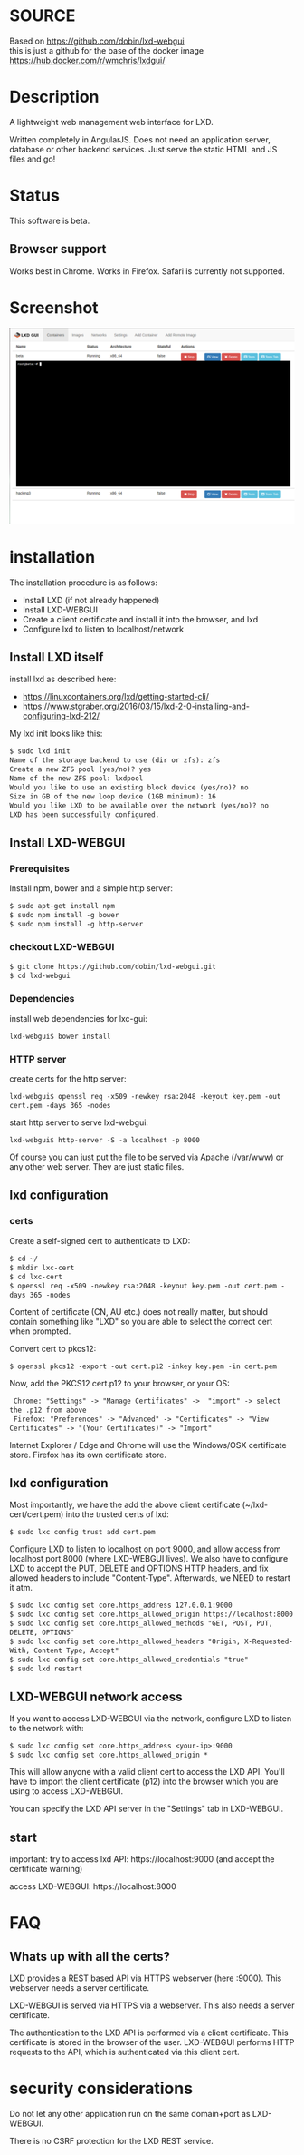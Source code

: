 # SOURCE
Based on https://github.com/dobin/lxd-webgui  
this is just a github for the base of the docker image https://hub.docker.com/r/wmchris/lxdgui/  

# Description

A lightweight web management web interface for LXD.

Written completely in AngularJS. Does not need an application server, database or other backend services. Just serve the static HTML and JS files and go!

# Status

This software is beta.

## Browser support

Works best in Chrome. Works in Firefox. Safari is currently not supported.

# Screenshot

![Screenshot](/doc/screenshot-overview.png?raw=true "Screenshot")

# installation

The installation procedure is as follows:
- Install LXD (if not already happened)
- Install LXD-WEBGUI
- Create a client certificate and install it into the browser, and lxd
- Configure lxd to listen to localhost/network


## Install LXD itself

install lxd as described here:
 - https://linuxcontainers.org/lxd/getting-started-cli/
 - https://www.stgraber.org/2016/03/15/lxd-2-0-installing-and-configuring-lxd-212/

My lxd init looks like this:
```
$ sudo lxd init
Name of the storage backend to use (dir or zfs): zfs
Create a new ZFS pool (yes/no)? yes
Name of the new ZFS pool: lxdpool
Would you like to use an existing block device (yes/no)? no
Size in GB of the new loop device (1GB minimum): 16
Would you like LXD to be available over the network (yes/no)? no
LXD has been successfully configured.
```

## Install LXD-WEBGUI

### Prerequisites

Install npm, bower and a simple http server:
```
$ sudo apt-get install npm
$ sudo npm install -g bower
$ sudo npm install -g http-server
```

### checkout LXD-WEBGUI

```
$ git clone https://github.com/dobin/lxd-webgui.git
$ cd lxd-webgui
```


### Dependencies

install web dependencies for lxc-gui:
```
lxd-webgui$ bower install
```

### HTTP server

create certs for the http server:
```
lxd-webgui$ openssl req -x509 -newkey rsa:2048 -keyout key.pem -out cert.pem -days 365 -nodes
```


start http server to serve lxd-webgui:
```
lxd-webgui$ http-server -S -a localhost -p 8000
```

Of course you can just put the file to be served via Apache (/var/www) or any other web server.
They are just static files.

## lxd configuration

### certs

Create a self-signed cert to authenticate to LXD:

```
$ cd ~/
$ mkdir lxc-cert
$ cd lxc-cert
$ openssl req -x509 -newkey rsa:2048 -keyout key.pem -out cert.pem -days 365 -nodes
```
Content of certificate (CN, AU etc.) does not really matter, but should contain something
like "LXD" so you are able to select the correct cert when prompted.

Convert cert to pkcs12:
```
$ openssl pkcs12 -export -out cert.p12 -inkey key.pem -in cert.pem
```

Now, add the PKCS12 cert.p12 to your browser, or your OS:
```
 Chrome: "Settings" -> "Manage Certificates" ->  "import" -> select the .p12 from above
 Firefox: "Preferences" -> "Advanced" -> "Certificates" -> "View Certificates" -> "(Your Certificates)" -> "Import"
```

Internet Explorer / Edge and Chrome will use the Windows/OSX certificate store. Firefox has its own certificate store.


## lxd configuration

Most importantly, we have the add the above client certificate
(~/lxd-cert/cert.pem) into the trusted certs of lxd:
```
$ sudo lxc config trust add cert.pem
```

Configure LXD to listen to localhost on port 9000, and allow access from localhost port 8000 (where LXD-WEBGUI lives). We also have to configure LXD to accept the PUT, DELETE and OPTIONS HTTP headers, and fix allowed headers to  include "Content-Type".
Afterwards, we NEED to restart it atm.

```
$ sudo lxc config set core.https_address 127.0.0.1:9000
$ sudo lxc config set core.https_allowed_origin https://localhost:8000
$ sudo lxc config set core.https_allowed_methods "GET, POST, PUT, DELETE, OPTIONS"
$ sudo lxc config set core.https_allowed_headers "Origin, X-Requested-With, Content-Type, Accept"
$ sudo lxc config set core.https_allowed_credentials "true"
$ sudo lxd restart
```

## LXD-WEBGUI network access

If you want to access LXD-WEBGUI via the network, configure LXD to listen
to the network with:
```
$ sudo lxc config set core.https_address <your-ip>:9000
$ sudo lxc config set core.https_allowed_origin *
```

This will allow anyone with a valid client cert to access the LXD API.
You'll have to import the client certificate (p12) into the browser which
you are using to access LXD-WEBGUI.

You can specify the LXD API server in the "Settings" tab in LXD-WEBGUI.


## start

important:
try to access lxd API: https://localhost:9000
(and accept the certificate warning)


access LXD-WEBGUI: https://localhost:8000


# FAQ

## Whats up with all the certs?

LXD provides a REST based API via HTTPS webserver (here :9000). This webserver needs a server certificate.

LXD-WEBGUI is served via HTTPS via a webserver. This also needs a server certificate.

The authentication to the LXD API is performed via a client certificate. This certificate is stored in the
browser of the user. LXD-WEBGUI performs HTTP requests to the API, which is authenticated via this client cert.


# security considerations

Do not let any other application run on the same domain+port as LXD-WEBGUI.

There is no CSRF protection for the LXD REST service.
